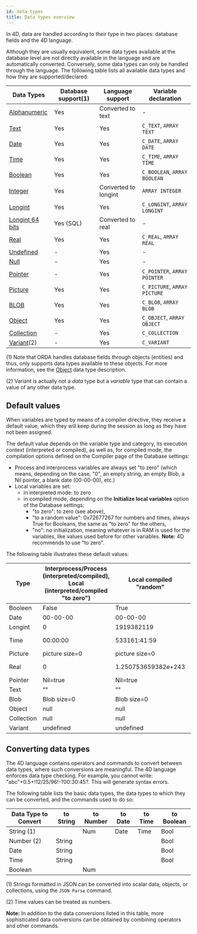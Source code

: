 ```yaml
---
id: data-types
title: Data types overview
---
```


In 4D, data are handled according to their type in two places: database fields and the 4D language.

Although they are usually equivalent, some data types available at the database level are not directly available in the language and are automatically converted. Conversely, some data types can only be handled through the language. The following table lists all available data types and how they are supported/declared:

|Data Types	|Database support(1)	|Language support|Variable declaration  |
|---|----|---|---|
|[Alphanumeric](dt_string.md)	|Yes	|Converted to text|-
|[Text](Concepts/dt_string.md)	|Yes	|Yes|`C_TEXT`, `ARRAY TEXT`
|[Date](Concepts/dt_date.md)	|Yes	|Yes|`C_DATE`, `ARRAY DATE`
|[Time](Concepts/dt_time.md)	|Yes	|Yes|`C_TIME`, `ARRAY TIME`
|[Boolean](Concepts/dt_boolean.md)	|Yes	|Yes|`C_BOOLEAN`, `ARRAY BOOLEAN`
|[Integer](Concepts/dt_number.md)	|Yes	|Converted to longint|`ARRAY INTEGER`
|[Longint](Concepts/dt_number.md)	|Yes	|Yes|`C_LONGINT`, `ARRAY LONGINT`
|[Longint 64 bits](Concepts/dt_number.md)	|Yes (SQL)	|Converted to real|-
|[Real](Concepts/dt_number.md)	|Yes	|Yes|`C_REAL`, `ARRAY REAL`
|[Undefined](Concepts/dt_null_undefined.md)	|-	|Yes|-
|[Null](Concepts/dt_null_undefined.md)	|-	|Yes|-
|[Pointer](Concepts/dt_pointer.md)	|-	|Yes|`C_POINTER`, `ARRAY POINTER`
|[Picture](Concepts/dt_picture.md)	|Yes	|Yes|`C_PICTURE`, `ARRAY PICTURE`
|[BLOB](Concepts/dt_blob.md)	|Yes	|Yes|`C_BLOB`, `ARRAY BLOB`
|[Object](Concepts/dt_object.md)	|Yes	|Yes|`C_OBJECT`, `ARRAY OBJECT`
|[Collection](Concepts/dt_collection.md)	|-	|Yes|`C_COLLECTION`  
|[Variant](Concepts/dt_variant.md)(2)	|-	|Yes|`C_VARIANT`|

(1) Note that ORDA handles database fields through objects (entities) and thus, only supports data types available to these objects. For more information, see the [Object](Concepts/dt_object.md) data type description. 

(2) Variant is actually not a *data* type but a *variable* type that can contain a value of any other data type. 

## Default values

When variables are typed by means of a compiler directive, they receive a default value, which they will keep during the session as long as they have not been assigned. 

The default value depends on the variable type and category, its execution context (interpreted or compiled), as well as, for compiled mode, the compilation options defined on the Compiler page of the Database settings: 

- Process and interprocess variables are always set "to zero" (which means, depending on the case, "0", an empty string, an empty Blob, a Nil pointer, a blank date (00-00-00), etc.)
- Local variables are set:
	- in interpreted mode: to zero
	- in compiled mode, depending on the **Initialize local variables** option of the Database settings:
		- "to zero": to zero (see above),
		- "to a random value": 0x72677267 for numbers and times, always True for Booleans, the same as "to zero" for the others,
		- "no": no initialization, meaning whatever is in RAM is used for the variables, like values used before for other variables. 
**Note:** 4D recommends to use "to zero".

The following table illustrates these default values:

|Type	|Interprocess/Process (interpreted/compiled), Local (interpreted/compiled "to zero")|Local compiled "random"	|Local compiled "no"|  
|---|---|---|---|
|Booleen	|False	|True	|True (varies)|
|Date	|00-00-00	|00-00-00	|00-00-00|
|Longint|0	|1919382119	|909540880 (varies)|
|Time|00:00:00	|533161:41:59	|249345:34:24 (varies)|
|Picture	|picture size=0	|picture size=0	|picture size=0|
|Real|0	|1.250753659382e+243	|1.972748538022e-217 (varies)
|Pointer|Nil=true	|Nil=true	|Nil=true|
|Text|""	|""	|""|
|Blob|Blob size=0	|Blob size=0	|Blob size=0|
|Object|null	|null	|null|
|Collection|null	|null	|null|
|Variant|undefined	|undefined	|undefined|


## Converting data types

The 4D language contains operators and commands to convert between data types, where such conversions are meaningful. The 4D language enforces data type checking. For example, you cannot write: "abc"+0.5+!12/25/96!-?00:30:45?. This will generate syntax errors.

The following table lists the basic data types, the data types to which they can be converted, and the commands used to do so:

|Data Type to Convert|to String|to Number|to Date|to Time|to Boolean |
|---|---|---|---|---|---|
|String (1)||Num|Date|Time|Bool|
|Number (2)|String||||Bool|
|Date|String||||Bool|
|Time|String||||Bool|
|Boolean||Num||||

(1) Strings formatted in JSON can be converted into scalar data, objects, or collections, using the `JSON Parse` command.

(2) Time values can be treated as numbers.

**Note:** In addition to the data conversions listed in this table, more sophisticated data conversions can be obtained by combining operators and other commands.
